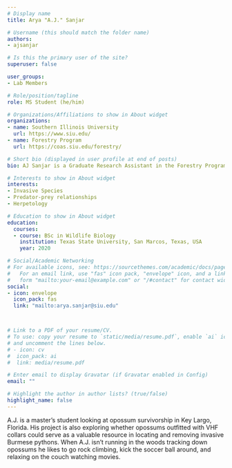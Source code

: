 ```yaml
---
# Display name
title: Arya "A.J." Sanjar

# Username (this should match the folder name)
authors:
- ajsanjar

# Is this the primary user of the site?
superuser: false

user_groups: 
- Lab Members

# Role/position/tagline
role: MS Student (he/him)

# Organizations/Affiliations to show in About widget
organizations:
- name: Southern Illinois University
  url: https://www.siu.edu/
- name: Forestry Program
  url: https://coas.siu.edu/forestry/ 

# Short bio (displayed in user profile at end of posts)
bio: AJ Sanjar is a Graduate Research Assistant in the Forestry Program at Southern Illinois University.

# Interests to show in About widget
interests:
- Invasive Species
- Predator-prey relationships    
- Herpetology

# Education to show in About widget
education:
  courses:
  - course: BSc in Wildlife Biology
    institution: Texas State University, San Marcos, Texas, USA
    year: 2020

# Social/Academic Networking
# For available icons, see: https://sourcethemes.com/academic/docs/page-builder/#icons
#   For an email link, use "fas" icon pack, "envelope" icon, and a link in the
#   form "mailto:your-email@example.com" or "/#contact" for contact widget.
social:
- icon: envelope
  icon_pack: fas
  link: "mailto:arya.sanjar@siu.edu"



# Link to a PDF of your resume/CV.
# To use: copy your resume to `static/media/resume.pdf`, enable `ai` icons in `params.toml`, 
# and uncomment the lines below.
# - icon: cv
#  icon_pack: ai
#  link: media/resume.pdf

# Enter email to display Gravatar (if Gravatar enabled in Config)
email: ""

# Highlight the author in author lists? (true/false)
highlight_name: false
---
```


A.J. is a master’s student looking at opossum survivorship in Key Largo, Florida. His project is also exploring whether opossums outfitted with VHF collars could serve as a valuable resource in locating and removing invasive Burmese pythons. When A.J. isn’t running in the woods tracking down opossums he likes to go rock climbing, kick the soccer ball around, and relaxing on the couch watching movies.




